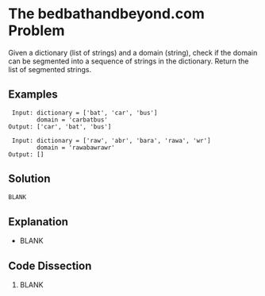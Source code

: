 # The bedbathandbeyond.&#8203;com Problem
Given a dictionary (list of strings) and a domain (string), check if the domain can be segmented into a sequence of strings in the dictionary. Return the list of segmented strings.

## Examples
```
 Input: dictionary = ['bat', 'car', 'bus']
        domain = 'carbatbus'
Output: ['car', 'bat', 'bus']

 Input: dictionary = ['raw', 'abr', 'bara', 'rawa', 'wr']
        domain = 'rawabawrawr'
Output: []
```

## Solution
```python
BLANK
```

## Explanation
* BLANK

## Code Dissection
1. BLANK